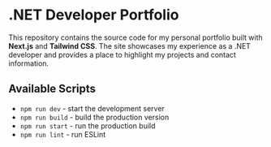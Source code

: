 # .NET Developer Portfolio

This repository contains the source code for my personal portfolio built with **Next.js** and **Tailwind CSS**. The site showcases my experience as a .NET developer and provides a place to highlight my projects and contact information.

## Available Scripts

- `npm run dev` - start the development server
- `npm run build` - build the production version
- `npm run start` - run the production build
- `npm run lint` - run ESLint
